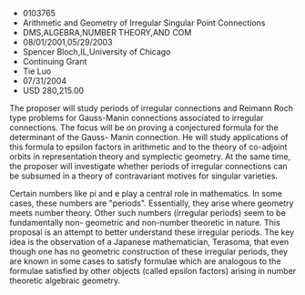 
* 0103765
* Arithmetic and Geometry of Irregular Singular Point Connections
* DMS,ALGEBRA,NUMBER THEORY,AND COM
* 08/01/2001,05/29/2003
* Spencer Bloch,IL,University of Chicago
* Continuing Grant
* Tie Luo
* 07/31/2004
* USD 280,215.00

The proposer will study periods of irregular connections and Reimann Roch type
problems for Gauss-Manin connections associated to irregular connections. The
focus will be on proving a conjectured formula for the determinant of the Gauss-
Manin connection. He will study applications of this formula to epsilon factors
in arithmetic and to the theory of co-adjoint orbits in representation theory
and symplectic geometry. At the same time, the proposer will investigate whether
periods of irregular connections can be subsumed in a theory of contravariant
motives for singular varieties.

Certain numbers like pi and e play a central role in mathematics. In some cases,
these numbers are "periods". Essentially, they arise where geometry meets number
theory. Other such numbers (irregular periods) seem to be fundamentally non-
geometric and non-number theoretic in nature. This proposal is an attempt to
better understand these irregular periods. The key idea is the observation of a
Japanese mathematician, Terasoma, that even though one has no geometric
construction of these irregular periods, they are known in some cases to satisfy
formulae which are analogous to the formulae satisfied by other objects (called
epsilon factors) arising in number theoretic algebraic geometry.


